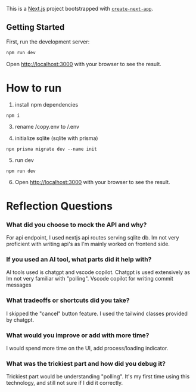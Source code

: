 This is a [Next.js](https://nextjs.org) project bootstrapped with [`create-next-app`](https://nextjs.org/docs/app/api-reference/cli/create-next-app).

## Getting Started

First, run the development server:

```bash
npm run dev
```

Open [http://localhost:3000](http://localhost:3000) with your browser to see the result.



# How to run

1. install npm dependencies
```
npm i
```

3. rename /copy.env to /.env
  

4. initialize sqlite (sqlite with prisma)
```
npx prisma migrate dev --name init
```

5. run dev
```
npm run dev
```


6.  Open [http://localhost:3000](http://localhost:3000) with your browser to see the result.




# Reflection Questions


### What did you choose to mock the API and why?
For api endpoint, I used nextjs api routes serving sqlite db. Im not very proficient with writing api's as I'm mainly worked on frontend side.

### If you used an AI tool, what parts did it help with?
AI tools used is chatgpt and vscode copilot. Chatgpt is used extensively as Im not very familiar with "polling". Vscode copilot for writing commit messages

### What tradeoffs or shortcuts did you take?
I skipped the "cancel" button feature. I used the tailwind classes provided by chatgpt.


### What would you improve or add with more time?
I would spend more time on the UI, add process/loading indicator.

### What was the trickiest part and how did you debug it?
Trickiest part would be understanding "polling". It's my first time using this technology, and still not sure if I did it correctly.
